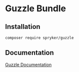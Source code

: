 # Guzzle Bundle

## Installation

```
composer require spryker/guzzle
```

## Documentation

[Guzzle Documentation](https://spryker.github.io/guzzle/index.html)
